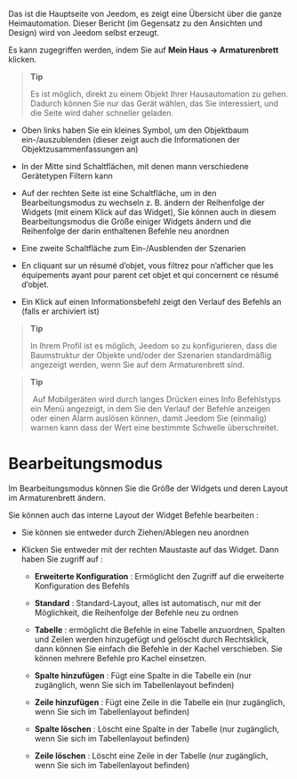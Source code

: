 Das ist die Hauptseite von Jeedom, es zeigt eine Übersicht über die ganze
Heimautomation. Dieser Bericht (im Gegensatz zu den Ansichten und
Design) wird von Jeedom selbst erzeugt.

Es kann zugegriffen werden, indem Sie auf **Mein Haus → Armaturenbrett** klicken.

> **Tip**
>
> Es ist möglich, direkt zu einem Objekt Ihrer Hausautomation zu gehen.
> Dadurch können Sie nur das Gerät wählen, das Sie interessiert, und die
> Seite wird daher schneller geladen.

-   Oben links haben Sie ein kleines Symbol, um den Objektbaum
    ein-/auszublenden (dieser zeigt auch die Informationen
    der Objektzusammenfassungen an)

-   In der Mitte sind Schaltflächen, mit denen mann verschiedene Gerätetypen 
    Filtern kann

-   Auf der rechten Seite ist eine Schaltfläche, um in den Bearbeitungsmodus
    zu wechseln z. B. ändern der Reihenfolge der Widgets (mit einem 
    Klick auf das Widget), Sie können auch in diesem Bearbeitungsmodus
    die Größe einiger Widgets ändern und die Reihenfolge der darin enthaltenen 
    Befehle neu anordnen

-   Eine zweite Schaltfläche zum Ein-/Ausblenden der Szenarien

-   En cliquant sur un résumé d’objet, vous filtrez pour n’afficher que
    les équipements ayant pour parent cet objet et qui concernent ce
    résumé d’objet.

-   Ein Klick auf einen Informationsbefehl zeigt den Verlauf des 
    Befehls an (falls er archiviert ist)

> **Tip**
>
> In Ihrem Profil ist es möglich, Jeedom so zu konfigurieren, dass die
> Baumstruktur der Objekte und/oder der Szenarien standardmäßig
> angezeigt werden, wenn Sie auf dem Armaturenbrett sind.

> **Tip**
>
> Auf Mobilgeräten wird durch langes Drücken eines Info Befehlstyps ein
> Menü angezeigt, in dem Sie den Verlauf der Befehle anzeigen oder einen
> Alarm auslösen können, damit Jeedom Sie (einmalig) warnen kann dass
> der Wert eine bestimmte Schwelle überschreitet.

Bearbeitungsmodus
============

Im Bearbeitungsmodus können Sie die Größe der Widgets und deren Layout
im Armaturenbrett ändern.

Sie können auch das interne Layout der Widget Befehle bearbeiten :

-   Sie können sie entweder durch Ziehen/Ablegen neu anordnen

-   Klicken Sie entweder mit der rechten Maustaste auf das Widget. Dann haben Sie zugriff auf :

    -   **Erweiterte Konfiguration** : Ermöglicht den Zugriff auf die erweiterte 
        Konfiguration des Befehls

    -   **Standard** : Standard-Layout, alles ist automatisch, nur mit der Möglichkeit, 
        die Reihenfolge der Befehle neu zu ordnen

    -   **Tabelle** : ermöglicht die Befehle in eine Tabelle anzuordnen,
        Spalten und Zeilen werden hinzugefügt und gelöscht durch Rechtsklick,
        dann können Sie einfach die Befehle in der Kachel verschieben.
        Sie können mehrere Befehle pro Kachel einsetzen.

    -   **Spalte hinzufügen** : Fügt eine Spalte in die Tabelle ein (nur zugänglich, 
        wenn Sie sich im Tabellenlayout befinden)

    -   **Zeile hinzufügen** : Fügt eine Zeile in die Tabelle ein (nur zugänglich,
        wenn Sie sich im Tabellenlayout befinden)

    -   **Spalte löschen** : Löscht eine Spalte in der Tabelle
        (nur zugänglich, wenn Sie sich im Tabellenlayout befinden)

    -   **Zeile löschen** : Löscht eine Zeile in der Tabelle (nur zugänglich,
        wenn Sie sich im Tabellenlayout befinden)


